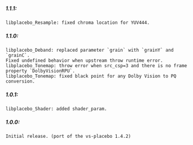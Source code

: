 ##### 1.1.1:
    libplacebo_Resample: fixed chroma location for YUV444.

##### 1.1.0:
    libplacebo_Deband: replaced parameter `grain` with `grainY` and `grainC`.
    Fixed undefined behavior when upstream throw runtime error.
    libplacebo_Tonemap: throw error when src_csp=3 and there is no frame property `DolbyVisionRPU`.
    libplacebo_Tonemap: fixed black point for any Dolby Vision to PQ conversion.

##### 1.0.1:
    libplacebo_Shader: added shader_param.

##### 1.0.0:
    Initial release. (port of the vs-placebo 1.4.2)

